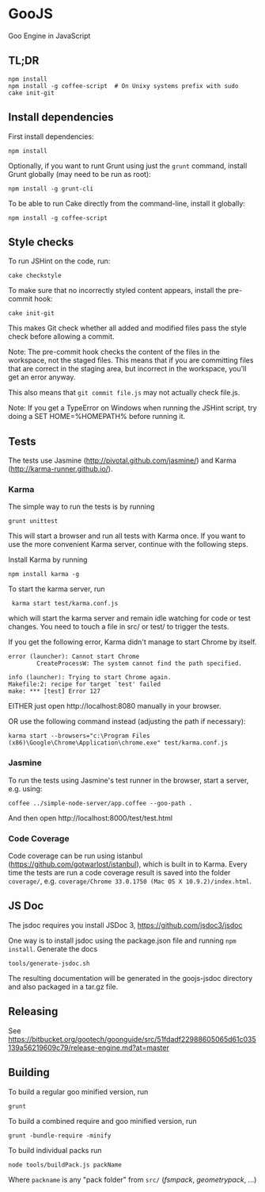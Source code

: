 GooJS
=====

Goo Engine in JavaScript

TL;DR
-----

    npm install
    npm install -g coffee-script  # On Unixy systems prefix with sudo
    cake init-git

Install dependencies
--------------------

First install dependencies:

    npm install

Optionally, if you want to runt Grunt using just the `grunt` command,
install Grunt globally (may need to be run as root):

    npm install -g grunt-cli

To be able to run Cake directly from the command-line, install it globally:

    npm install -g coffee-script

Style checks
------------

To run JSHint on the code, run:

    cake checkstyle

To make sure that no incorrectly styled content appears, install the pre-commit hook:

    cake init-git

This makes Git check whether all added and modified files pass the style check
before allowing a commit.

Note: The pre-commit hook checks the content of the files in the workspace,
not the staged files. This means that if you are committing files that are
correct in the staging area, but incorrect in the workspace,
you'll get an error anyway.

This also means that `git commit file.js` may not actually check file.js.

Note: If you get a TypeError on Windows when running the JSHint script, try doing a SET HOME=%HOMEPATH% before running it.


Tests
-----

The tests use Jasmine (http://pivotal.github.com/jasmine/) and Karma (http://karma-runner.github.io/).


### Karma

The simple way to run the tests is by running

    grunt unittest

This will start a browser and run all tests with Karma once. If you want to use the more convenient Karma server, continue with the following steps.

Install Karma by running

    npm install karma -g

To start the karma server, run

     karma start test/karma.conf.js

which will start the karma server and remain idle watching for code or test changes.
You need to touch a file in src/ or test/ to trigger the tests.

If you get the following error, Karma didn't manage to start Chrome by itself.

    error (launcher): Cannot start Chrome
            CreateProcessW: The system cannot find the path specified.

    info (launcher): Trying to start Chrome again.
    Makefile:2: recipe for target `test' failed
    make: *** [test] Error 127

EITHER just open http://localhost:8080 manually in your browser.

OR use the following command instead (adjusting the path if necessary):

    karma start --browsers="c:\Program Files (x86)\Google\Chrome\Application\chrome.exe" test/karma.conf.js

### Jasmine

To run the tests using Jasmine's test runner in the browser, start a server, e.g. using:

    coffee ../simple-node-server/app.coffee --goo-path .

And then open http://localhost:8000/test/test.html

### Code Coverage

Code coverage can be run using istanbul (https://github.com/gotwarlost/istanbul), which is built in to Karma. Every time the tests are run a code coverage result is saved into the folder `coverage/`, e.g. `coverage/Chrome 33.0.1750 (Mac OS X 10.9.2)/index.html`.

JS Doc
------
The jsdoc requires you install JSDoc 3, https://github.com/jsdoc3/jsdoc

One way is to install jsdoc using the package.json file and running `npm install`. Generate the docs

    tools/generate-jsdoc.sh

The resulting documentation will be generated in the goojs-jsdoc directory and also packaged in a tar.gz file.

## Releasing

See https://bitbucket.org/gootech/goonguide/src/51fdadf22988605065d61c035139a56219609c79/release-engine.md?at=master

## Building
To build a regular goo minified version, run

	grunt

To build a combined require and goo minified version, run

	grunt -bundle-require -minify

To build individual packs run

    node tools/buildPack.js packName

Where `packname` is any "pack folder" from `src/` (*fsmpack*, *geometrypack*, ...)
